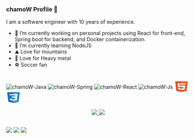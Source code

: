 <!--
### Hi there 👋
**chamoW/chamoW** is a ✨ _special_ ✨ repository because its `README.md` (this file) appears on your GitHub profile.

Here are some ideas to get you started:

- 🔭 I’m currently working on ...
- 🌱 I’m currently learning ...
- 👯 I’m looking to collaborate on ...
- 🤔 I’m looking for help with ...
- 💬 Ask me about ...
- 📫 How to reach me: ...
- 😄 Pronouns: ...
- ⚡ Fun fact: ...
-->

### chamoW Profile 👋

I am a software engineer with 10 years of experience.

- 🔭 I’m currently working on personal projects using React for front-end, Spring boot for backend, and Docker containerization.
- 🌱 I’m currently learning NodeJS
- ⛰️ Love for mountains
- 🤘 Love for Heavy metal
- ⚽ Soccer fan


  
 <div style="display: inline_block"><br>
  <img align="center" alt="chamoW-Java" height="30" width="40" src="https://cdn.jsdelivr.net/gh/devicons/devicon/icons/java/java-original.svg">
   <img align="center" alt="chamoW-Spring" height="30" width="40" src="https://cdn.jsdelivr.net/gh/devicons/devicon/icons/spring/spring-original.svg" />
  <img align="center" alt="chamoW-React" height="30" width="40" src="https://cdn.jsdelivr.net/gh/devicons/devicon/icons/react/react-original.svg">
  <img align="center" alt="chamoW-Js" height="30" width="40" src="https://cdn.jsdelivr.net/gh/devicons/devicon/icons/javascript/javascript-original.svg">
  <img align="center" alt="chamoW-HTML" height="30" width="40" src="https://raw.githubusercontent.com/devicons/devicon/master/icons/html5/html5-original.svg">
  <img align="center" alt="chamoW-CSS" height="30" width="40" src="https://raw.githubusercontent.com/devicons/devicon/master/icons/css3/css3-original.svg">
</div>

<br>

<div align="center">
  <a href="https://github.com/chamoW">
  <img height="180em" src="https://github-readme-stats.vercel.app/api/top-langs/?username=chamoW&layout=compact&langs_count=7&theme=dracula"/>
  <img height="180em" src="https://github-readme-stats.vercel.app/api?username=chamoW&show_icons=true&theme=dracula&include_all_commits=true&count_private=true"/>
</div>
  
  ##
 
<div> 
  <a href="https://www.linkedin.com/in/wladimir-lopez/" target="_blank"><img src="https://img.shields.io/badge/-LinkedIn-%230077B5?style=for-the-badge&logo=linkedin&logoColor=white" target="_blank"></a>
  <a href="https://wladdylopez-software.blogspot.com/" target="_blank"><img src="https://img.shields.io/badge/Blogger-FF5722?style=for-the-badge&logo=blogger&logoColor=white" target="_blank"></a>
  <a href = "mailto:warriorwl86@gmail.com"><img src="https://img.shields.io/badge/Gmail-D14836?style=for-the-badge&logo=gmail&logoColor=white" target="_blank"></a>
  
</div>  
